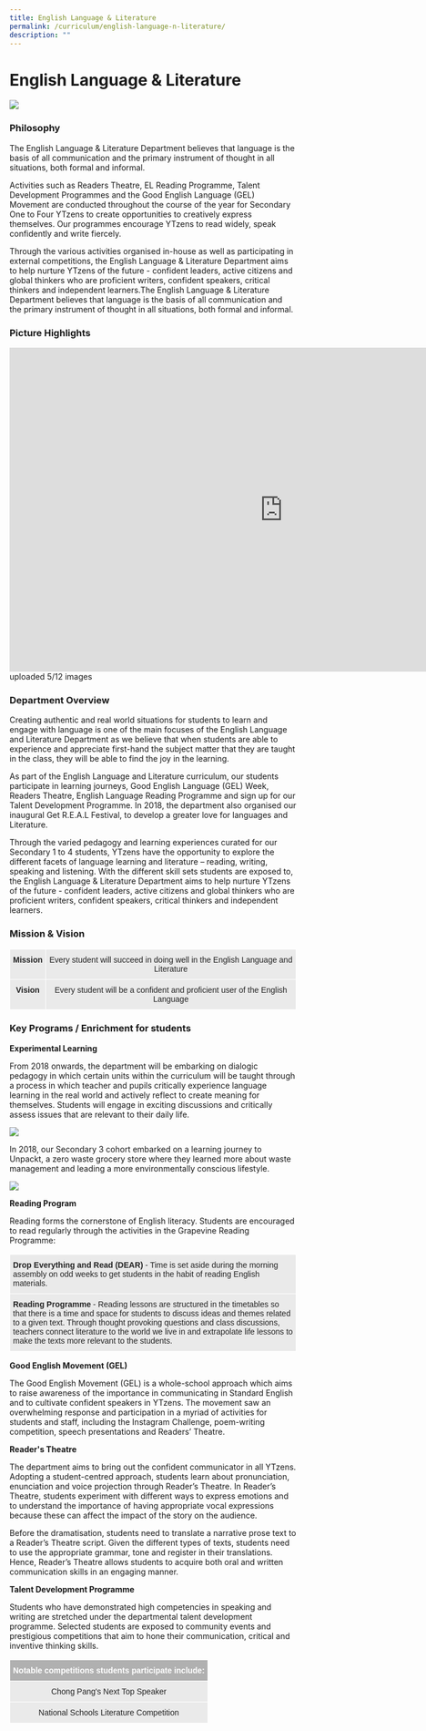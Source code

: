```yaml
---
title: English Language & Literature
permalink: /curriculum/english-language-n-literature/
description: ""
---
```

# **English Language &amp; Literature**

![](/images/ENG.jpg)

### Philosophy

The English Language &amp; Literature Department believes that language is the basis of all communication and the primary instrument of thought in all situations, both formal and informal.  

Activities such as Readers Theatre, EL Reading Programme, Talent Development Programmes and the Good English Language (GEL) Movement are conducted throughout the course of the year for Secondary One to Four YTzens to create opportunities to creatively express themselves. Our programmes encourage YTzens to read widely, speak confidently and write fiercely.&nbsp;

Through the various activities organised in-house as well as participating in external competitions, the English Language &amp; Literature Department aims to help nurture YTzens of the future - confident leaders, active citizens and global thinkers who are proficient writers, confident speakers, critical thinkers and independent learners.The English Language &amp; Literature Department believes that language is the basis of all communication and the primary instrument of thought in all situations, both formal and informal.  

### Picture Highlights

<iframe allowfullscreen="true" height="569" width="960" frameborder="0" src="https://docs.google.com/presentation/d/e/2PACX-1vRWVFhwFY38gAcBZk2YBehfjCOul7df_ovs-kngyTXWP1V7LnYACtda1hGfUGpAmQBhbMu2hpeINa62/embed?start=true&amp;loop=true&amp;delayms=5000"></iframe>
uploaded 5/12 images



### Department Overview

Creating authentic and real world situations for students to learn and engage with language is one of the main focuses of the English Language and Literature Department as we believe that when students are able to experience and appreciate first-hand the subject matter that they are taught in the class, they will be able to find the joy in the learning.&nbsp;

As part of the English Language and Literature curriculum, our students participate in learning journeys, Good English Language (GEL) Week, Readers Theatre, English Language Reading Programme and sign up for our Talent Development Programme. In 2018, the department also organised our inaugural Get R.E.A.L Festival, to develop a greater love for languages and Literature.&nbsp;

Through the varied pedagogy and learning experiences curated for our Secondary 1 to 4 students, YTzens have the opportunity to explore the different facets of language learning and literature – reading, writing, speaking and listening. With the different skill sets students are exposed to, the English Language &amp; Literature Department aims to help nurture YTzens of the future - confident leaders, active citizens and global thinkers who are proficient writers, confident speakers, critical thinkers and independent learners.

### Mission &amp; Vision


<table style="border-collapse:collapse;border-spacing:0" class="tg"><thead><tr><th style="background-color:#EAEAEA;border-color:#ffffff;border-style:solid;border-width:1px;color:#222;font-family:Arial, sans-serif;font-size:14px;font-weight:bold;overflow:hidden;padding:10px 5px;text-align:center;vertical-align:top;word-break:normal">Mission<br></th><th style="background-color:#EAEAEA;border-color:#ffffff;border-style:solid;border-width:1px;color:#222;font-family:Arial, sans-serif;font-size:14px;font-weight:normal;overflow:hidden;padding:10px 5px;text-align:center;vertical-align:top;word-break:normal"><span style="color:#222">Every student will succeed in doing well in the English Language and Literature</span></th></tr></thead><tbody><tr><td style="background-color:#EAEAEA;border-color:#ffffff;border-style:solid;border-width:1px;color:#222;font-family:Arial, sans-serif;font-size:14px;font-weight:bold;overflow:hidden;padding:10px 5px;text-align:center;vertical-align:top;word-break:normal">Vision<br></td><td style="background-color:#EAEAEA;border-color:#ffffff;border-style:solid;border-width:1px;color:#222;font-family:Arial, sans-serif;font-size:14px;overflow:hidden;padding:10px 5px;text-align:center;vertical-align:middle;word-break:normal"><span style="color:#222;background-color:#EAEAEA">Every student will be a confident and proficient user of the English Language</span></td></tr></tbody></table>


### Key Programs / Enrichment for students&nbsp;

**Experimental Learning**&nbsp;

From 2018 onwards, the department will be embarking on dialogic pedagogy in which certain units within the curriculum will be taught through a process in which teacher and pupils critically experience language learning in the real world and actively reflect to create meaning for themselves. Students will engage in exciting discussions and critically assess issues that are relevant to their daily life.

![](/images/WhatsApp%20Image%202018-10-12.jpeg)

In 2018, our Secondary 3 cohort embarked on a learning journey to Unpackt, a zero waste grocery store where they learned more about waste management and leading a more environmentally conscious lifestyle.

![](/images/WhatsApp%20Image%202018-10-12%20(1).jpeg)

**Reading Program**  

Reading forms the cornerstone of English literacy. Students are encouraged to read regularly through the activities in the Grapevine Reading Programme:


<table style="border-collapse:collapse;border-spacing:0" class="tg"><thead><tr><th style="background-color:#EAEAEA;border-color:#ffffff;border-style:solid;border-width:1px;color:#222;font-family:Arial, sans-serif;font-size:14px;font-weight:normal;overflow:hidden;padding:10px 5px;text-align:left;vertical-align:top;word-break:normal"><span style="font-weight:bold">Drop Everything and Read (DEAR)</span> <span style="color:#222;background-color:#EAEAEA">- Time is set aside during the morning assembly on odd weeks to get students in the habit of reading English materials.</span><br></th></tr></thead><tbody><tr><td style="background-color:#EAEAEA;border-color:#ffffff;border-style:solid;border-width:1px;color:#222;font-family:Arial, sans-serif;font-size:14px;overflow:hidden;padding:10px 5px;text-align:left;vertical-align:top;word-break:normal"><span style="font-weight:bold">Reading Programme</span> <span style="color:#222;background-color:#EAEAEA">- Reading lessons are structured in the timetables so that there is a time and space for students to discuss ideas and themes related to a given text. Through thought provoking questions and class discussions, teachers connect literature to the world we live in and extrapolate life lessons to make the texts more relevant to the students.</span></td></tr></tbody></table>


**Good English Movement (GEL)**  
  
The Good English Movement (GEL) is a whole-school approach which aims to raise awareness of the importance in communicating in Standard English and to cultivate confident speakers in YTzens. The movement saw an overwhelming response and participation in a myriad of activities for students and staff, including the Instagram Challenge, poem-writing competition, speech presentations and Readers’ Theatre.

  
**Reader's Theatre**  
 
The department aims to bring out the confident communicator in all YTzens. Adopting a student-centred approach, students learn about pronunciation, enunciation and voice projection through Reader’s Theatre. In Reader’s Theatre, students experiment with different ways to express emotions and to understand the importance of having appropriate vocal expressions because these can affect the impact of the story on the audience. 

Before the dramatisation, students need to translate a narrative prose text to a Reader’s Theatre script. Given the different types of texts, students need to use the appropriate grammar, tone and register in their translations. Hence, Reader’s Theatre allows students to acquire both oral and written communication skills in an engaging manner.  

  
**Talent Development Programme**  

Students who have demonstrated high competencies in speaking and writing are stretched under the departmental talent development programme. Selected students are exposed to community events and prestigious competitions that aim to hone their communication, critical and inventive thinking skills.

<table style="border-collapse:collapse;border-spacing:0" class="tg"><thead><tr><th style="background-color:#B0B0B0;border-color:#ffffff;border-style:solid;border-width:1px;color:#FFF;font-family:Arial, sans-serif;font-size:14px;font-weight:bold;overflow:hidden;padding:10px 5px;text-align:center;vertical-align:top;word-break:normal" colspan="2">Notable competitions students participate include:</th></tr></thead><tbody><tr><td style="background-color:#EAEAEA;border-color:#ffffff;border-style:solid;border-width:1px;color:#222;font-family:Arial, sans-serif;font-size:14px;overflow:hidden;padding:10px 5px;text-align:center;vertical-align:middle;word-break:normal" colspan="2"><span style="color:#222;background-color:#EAEAEA">Chong Pang's Next Top Speaker</span></td></tr><tr><td style="background-color:#EAEAEA;border-color:#ffffff;border-style:solid;border-width:1px;color:#222;font-family:Arial, sans-serif;font-size:14px;overflow:hidden;padding:10px 5px;text-align:center;vertical-align:middle;word-break:normal" colspan="2"><span style="color:#222;background-color:#EAEAEA">National Schools Literature Competition</span></td></tr></tbody></table>